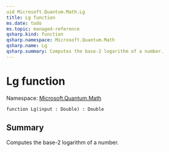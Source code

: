 ```yaml
---
uid Microsoft.Quantum.Math.Lg
title: Lg function
ms.date: todo
ms.topic: managed-reference
qsharp.kind: function
qsharp.namespace: Microsoft.Quantum.Math
qsharp.name: Lg
qsharp.summary: Computes the base-2 logarithm of a number.
---
```


# Lg function

Namespace: [Microsoft.Quantum.Math](xref:Microsoft.Quantum.Math)

```qsharp
function Lg(input : Double) : Double
```

## Summary
Computes the base-2 logarithm of a number.
